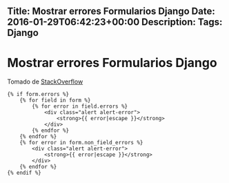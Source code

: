 Title: Mostrar errores Formularios Django
Date: 2016-01-29T06:42:23+00:00
Description: 
Tags: Django
---
# Mostrar errores Formularios Django
Tomado de [StackOverflow](http://stackoverflow.com/questions/14647723/django-forms-if-not-valid-show-form-with-error-message)
```
{% if form.errors %}
    {% for field in form %}
        {% for error in field.errors %}
            <div class="alert alert-error">
                <strong>{{ error|escape }}</strong>
            </div>
        {% endfor %}
    {% endfor %}
    {% for error in form.non_field_errors %}
        <div class="alert alert-error">
            <strong>{{ error|escape }}</strong>
        </div>
    {% endfor %}
{% endif %}
```